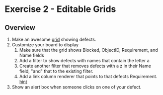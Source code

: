Exercise 2 - Editable Grids
=========================

## Overview

1. Make an awesome [grid](https://help.rallydev.com/apps/2.0rc1/doc/#!/example/Grid) showing defects.
1. Customize your board to display
    1. Make sure that the grid shows Blocked, ObjectID, Requirement, and Name fields
    1. Add a filter to show defects with names that contain the letter a
    1. Create another filter that removes defects with a z in their Name field, "and" that to the existing filter.
    1. Add a link column renderer that points to that defects Requirement. [hint](https://help.rallydev.com/apps/2.0rc1/doc/#!/api/Ext.grid.column.Template)
1. Show an alert box when someone clicks on one of your defect.
